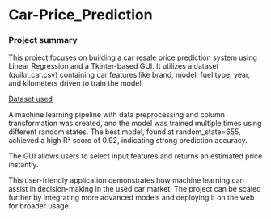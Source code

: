 # Car-Price_Prediction
### Project summary
This project focuses on building a car resale price prediction system using Linear Regression and a Tkinter-based GUI. It utilizes a dataset (quikr_car.csv) containing car features like brand, model, fuel type, year, and kilometers driven to train the model.

<a href="https://github.com/Bhumika1808/Car-Price_Prediction/blob/main/quikr_car.csv"> Dataset used</a>

A machine learning pipeline with data preprocessing and column transformation was created, and the model was trained multiple times using different random states. The best model, found at random_state=655, achieved a high R² score of 0.92, indicating strong prediction accuracy.

The GUI allows users to select input features and returns an estimated price instantly.

This user-friendly application demonstrates how machine learning can assist in decision-making in the used car market. The project can be scaled further by integrating more advanced models and deploying it on the web for broader usage.
